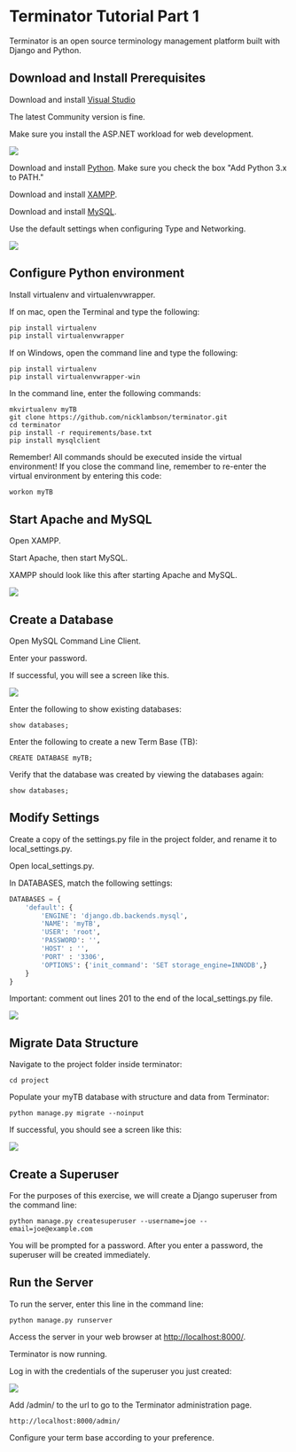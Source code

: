 # Terminator Tutorial Part 1

Terminator is an open source terminology management platform built with Django and Python. 

## Download and Install Prerequisites

Download and install [Visual Studio](https://visualstudio.microsoft.com/downloads/)

The latest Community version is fine.

Make sure you install the ASP.NET workload for web development.

![](screenshots/ASP.NET.png)

Download and install [Python](https://www.python.org/downloads/). Make sure you check the box "Add Python 3.x to PATH."

Download and install [XAMPP](https://www.apachefriends.org/download.html).

Download and install [MySQL](https://dev.mysql.com/downloads/installer/).

Use the default settings when configuring Type and Networking.

![](screenshots/MySQL_1.png)

## Configure Python environment

Install virtualenv and virtualenvwrapper.

If on mac, open the Terminal and type the following:

```python
pip install virtualenv
pip install virtualenvwrapper
```

If on Windows, open the command line and type the following:

```
pip install virtualenv
pip install virtualenvwrapper-win
```

In the command line, enter the following commands:

```
mkvirtualenv myTB
git clone https://github.com/nicklambson/terminator.git
cd terminator
pip install -r requirements/base.txt
pip install mysqlclient
```

Remember! All commands should be executed inside the virtual environment! If you close the command line, remember to re-enter the virtual environment by entering this code:

```
workon myTB
```

## Start Apache and MySQL

Open XAMPP.

Start Apache, then start MySQL.

XAMPP should look like this after starting Apache and MySQL.

![](screenshots/XAMPP.png)

## Create a Database

Open MySQL Command Line Client.

Enter your password.

If successful, you will see a screen like this.

![](screenshots/MySQL_CLI.png)

Enter the following to show existing databases:

```
show databases;
```

Enter the following to create a new Term Base (TB):

```
CREATE DATABASE myTB;
```

Verify that the database was created by viewing the databases again:

```
show databases;
```

## Modify Settings

Create a copy of the settings.py file in the project folder, and rename it to local_settings.py.

Open local_settings.py.

In DATABASES, match the following settings:

```python
DATABASES = {
    'default': {
        'ENGINE': 'django.db.backends.mysql',
        'NAME': 'myTB',
        'USER': 'root',
        'PASSWORD': '',
        'HOST' : '',
        'PORT' : '3306',
        'OPTIONS': {'init_command': 'SET storage_engine=INNODB',}
    }
}
```

Important: comment out lines 201 to the end of the local_settings.py file.

![](screenshots/local_settings.png)

## Migrate Data Structure

Navigate to the project folder inside terminator:

```
cd project
```

Populate your myTB database with structure and data from Terminator:

```
python manage.py migrate --noinput
```

If successful, you should see a screen like this:

![](screenshots/migrated.png)

## Create a Superuser

For the purposes of this exercise, we will create a Django superuser from the command line:

```
python manage.py createsuperuser --username=joe --email=joe@example.com
```

You will be prompted for a password. After you enter a password, the superuser will be created immediately.

## Run the Server

To run the server, enter this line in the command line:

```
python manage.py runserver
```

Access the server in your web browser at [http://localhost:8000/](http://localhost:8000/).

Terminator is now running.

Log in with the credentials of the superuser you just created:

![](screenshots/log_in.png)

Add /admin/ to the url to go to the Terminator administration page.

```
http://localhost:8000/admin/
```

Configure your term base according to your preference.